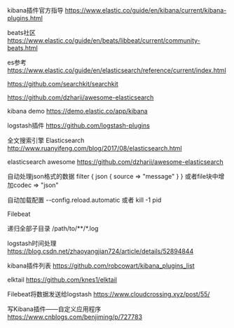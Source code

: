 kibana插件官方指导
https://www.elastic.co/guide/en/kibana/current/kibana-plugins.html

beats社区
https://www.elastic.co/guide/en/beats/libbeat/current/community-beats.html

es参考
https://www.elastic.co/guide/en/elasticsearch/reference/current/index.html

https://github.com/searchkit/searchkit

https://github.com/dzharii/awesome-elasticsearch

kibana demo
https://demo.elastic.co/app/kibana

logstash插件
https://github.com/logstash-plugins

全文搜索引擎 Elasticsearch 
http://www.ruanyifeng.com/blog/2017/08/elasticsearch.html

elasticsearch awesome
https://github.com/dzharii/awesome-elasticsearch

自动处理json格式的数据
filter {
    json {
         source => "message"
    }
}
或者file块中增加codec => "json"

自动加载配置
--config.reload.automatic 或者 
kill -1 pid

Filebeat

递归全部子目录
/path/to/**/*.log

logstash时间处理
https://blog.csdn.net/zhaoyangjian724/article/details/52894844

kibana插件列表
https://github.com/robcowart/kibana_plugins_list

elktail
https://github.com/knes1/elktail

 Filebeat将数据发送给logstash
https://www.cloudcrossing.xyz/post/55/

写Kibana插件——自定义应用程序
https://www.cnblogs.com/benjiming/p/727783
